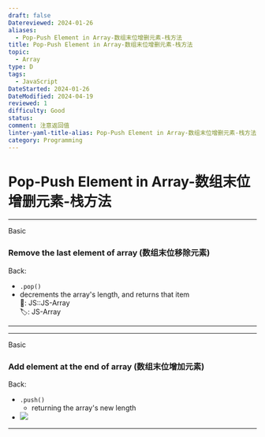 ```yaml
---
draft: false
Datereviewed: 2024-01-26
aliases:
  - Pop-Push Element in Array-数组末位增删元素-栈方法
title: Pop-Push Element in Array-数组末位增删元素-栈方法
topic:
  - Array
type: D
tags:
  - JavaScript
DateStarted: 2024-01-26
DateModified: 2024-04-19
reviewed: 1
difficulty: Good
status: 
comment: 注意返回值
linter-yaml-title-alias: Pop-Push Element in Array-数组末位增删元素-栈方法
category: Programming
---
```


# Pop-Push Element in Array-数组末位增删元素-栈方法

---

Basic

### Remove the last element of array (数组末位移除元素)

Back:

- `.pop()`
- decrements the array's length, and returns that item  
📌: JS::JS-Array  
🏷️: JS-Array
<!--ID: 1706600287408-->

---

<!--SR:!2024-02-01,3,250-->

---

Basic

### Add element at the end of array (数组末位增加元素)

Back:

- `.push()`
  - returning the array's new length
- ![](https://cdn.jsdelivr.net/gh/jenniferwonder/bimg/programming/1691305158023.png)
<!--ID: 1706600287411-->

---

<!--SR:!2024-02-01,3,250-->
